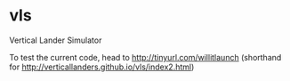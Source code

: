 # vls
Vertical Lander Simulator

To test the current code, head to http://tinyurl.com/willitlaunch (shorthand for http://verticallanders.github.io/vls/index2.html)
